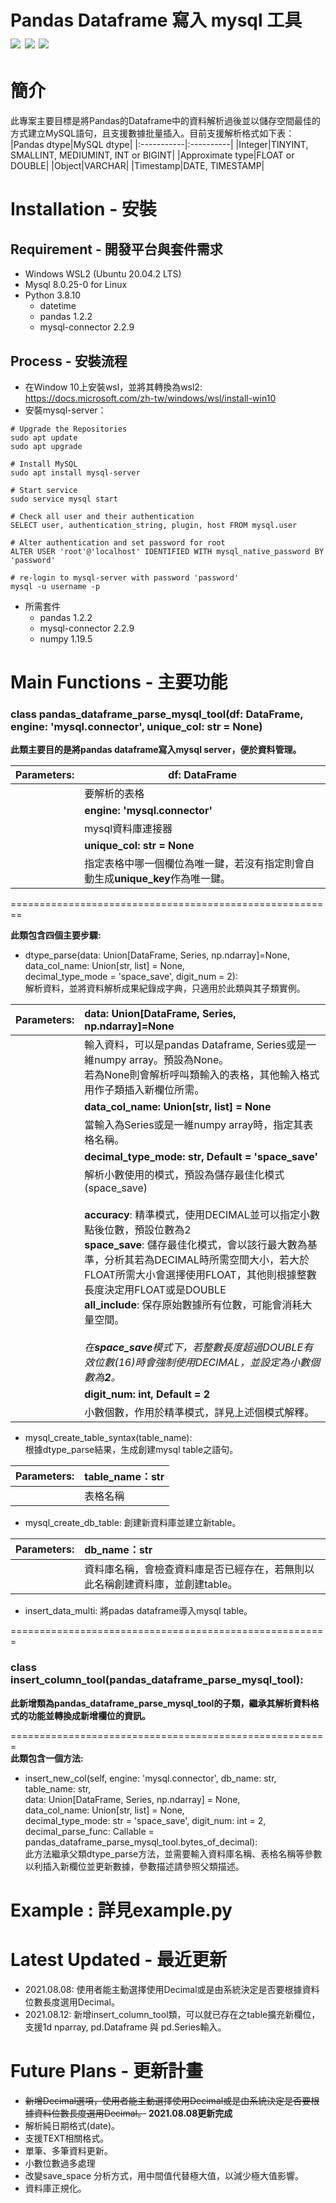 Pandas Dataframe 寫入 mysql 工具  
![](https://img.shields.io/badge/python-3.8-blue) ![](https://img.shields.io/badge/MySQL-8.0.25--0%20LTS-orange) ![](https://img.shields.io/badge/Ubuntu-20.04.2%20LTS-orange)
===============================
# 簡介
此專案主要目標是將Pandas的Dataframe中的資料解析過後並以儲存空間最佳的方式建立MySQL語句，且支援數據批量插入。目前支援解析格式如下表：  
|Pandas dtype|MySQL dtype|
|:-----------|:----------|
|Integer|TINYINT, SMALLINT, MEDIUMINT, INT or BIGINT|
|Approximate type|FLOAT or DOUBLE|
|Object|VARCHAR|
|Timestamp|DATE, TIMESTAMP|

# Installation - 安裝
## Requirement - 開發平台與套件需求

* Windows WSL2 (Ubuntu 20.04.2 LTS)
* Mysql 8.0.25-0 for Linux
* Python 3.8.10
  * datetime 
  * pandas 1.2.2
  * mysql-connector 2.2.9

## Process - 安裝流程
* 在Window 10上安裝wsl，並將其轉換為wsl2: https://docs.microsoft.com/zh-tw/windows/wsl/install-win10
* 安裝mysql-server：
````
# Upgrade the Repositories
sudo apt update 
sudo apt upgrade

# Install MySQL
sudo apt install mysql-server

# Start service
sudo service mysql start

# Check all user and their authentication 
SELECT user, authentication_string, plugin, host FROM mysql.user

# Alter authentication and set password for root
ALTER USER 'root'@'localhost' IDENTIFIED WITH mysql_native_password BY 'password'

# re-login to mysql-server with password 'password'
mysql -u username -p
````
* 所需套件
  * pandas 1.2.2
  * mysql-connector 2.2.9
  * numpy 1.19.5


# Main Functions - 主要功能

### **class pandas_dataframe_parse_mysql_tool(df: DataFrame, engine: 'mysql.connector', unique_col: str = None)**  

**此類主要目的是將pandas dataframe寫入mysql server，便於資料管理。**

|Parameters: |**df: DataFrame**|
|------------|-----------------|
||要解析的表格|
||**engine: 'mysql.connector'**|
||mysql資料庫連接器|
||**unique_col: str = None**|
||指定表格中哪一個欄位為唯一鍵，若沒有指定則會自動生成**unique_key**作為唯一鍵。|
  
========================================================  

**此類包含四個主要步驟:** 
* dtype_parse(data: Union[DataFrame, Series, np.ndarray]=None,  
              data_col_name: Union[str, list] = None,  
              decimal_type_mode = 'space_save', digit_num = 2):  
解析資料，並將資料解析成果紀錄成字典，只適用於此類與其子類實例。  

|Parameters:|**data: Union[DataFrame, Series, np.ndarray]=None**|
|:---------|:------------------|
||輸入資料，可以是pandas Dataframe, Series或是一維numpy array。預設為None。<br>若為None則會解析呼叫類輸入的表格，其他輸入格式用作子類插入新欄位所需。|
||**data_col_name: Union[str, list] = None**|
||當輸入為Series或是一維numpy array時，指定其表格名稱。|
| |**decimal_type_mode: str, Default = 'space_save'**|
|          |解析小數使用的模式，預設為儲存最佳化模式(space_save)<br><br>__**accuracy**__: 精準模式，使用DECIMAL並可以指定小數點後位數，預設位數為2 <br>__**space_save**__: 儲存最佳化模式，會以該行最大數為基準，分析其若為DECIMAL時所需空間大小，若大於FLOAT所需大小會選擇使用FLOAT，其他則根據整數長度決定用FLOAT或是DOUBLE<br>__**all_include**__: 保存原始數據所有位數，可能會消耗大量空間。<br><br>*在**space_save**模式下，若整數長度超過DOUBLE有效位數(16)時會強制使用DECIMAL，並設定為小數個數為**2**。*|
|          |**digit_num: int, Default = 2**|
|          |小數個數，作用於精準模式，詳見上述個模式解釋。|  
  
* mysql_create_table_syntax(table_name):  
根據dtype_parse結果，生成創建mysql table之語句。 

|Parameters: |**table_name：str**|
|:---------|:------------------|
|          |  表格名稱|


* mysql_create_db_table: 創建新資料庫並建立新table。

|Parameters: |**db_name：str**|
|:---------  |:---------------|
|          |資料庫名稱，會檢查資料庫是否已經存在，若無則以此名稱創建資料庫，並創建table。|

* insert_data_multi: 將padas dataframe導入mysql table。  
  
  
=======================================================
### **class insert_column_tool(pandas_dataframe_parse_mysql_tool):**  
  
**此新增類為pandas_dataframe_parse_mysql_tool的子類，繼承其解析資料格式的功能並轉換成新增欄位的資訊。**  

=======================================================  
**此類包含一個方法:**  
* insert_new_col(self, engine: 'mysql.connector', db_name: str, table_name: str,  
                      data: Union[DataFrame, Series, np.ndarray] = None,  
                      data_col_name: Union[str, list] = None,  
                      decimal_type_mode: str = 'space_save', digit_num: int = 2,  
                      decimal_parse_func: Callable = pandas_dataframe_parse_mysql_tool.bytes_of_decimal):  
此方法繼承父類dtype_parse方法，並需要輸入資料庫名稱、表格名稱等參數以利插入新欄位並更新數據，參數描述請參照父類描述。


# Example : 詳見example.py

# Latest Updated - 最近更新
* 2021.08.08: 使用者能主動選擇使用Decimal或是由系統決定是否要根據資料位數長度選用Decimal。
* 2021.08.12: 新增insert_column_tool類，可以就已存在之table擴充新欄位，支援1d nparray, pd.Dataframe 與 pd.Series輸入。

# Future Plans - 更新計畫
* ~~新增Decimal選項，使用者能主動選擇使用Decimal或是由系統決定是否要根據資料位數長度選用Decimal。~~ **2021.08.08更新完成**
* 解析純日期格式(date)。
* 支援TEXT相關格式。
* 單筆、多筆資料更新。
* 小數位數過多處理
* 改變save_space 分析方式，用中間值代替極大值，以減少極大值影響。
* 資料庫正規化。